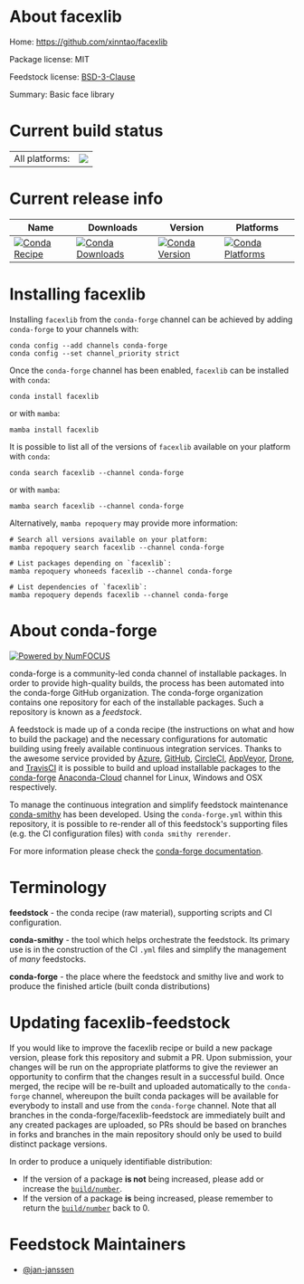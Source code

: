 About facexlib
==============

Home: https://github.com/xinntao/facexlib

Package license: MIT

Feedstock license: [BSD-3-Clause](https://github.com/conda-forge/facexlib-feedstock/blob/main/LICENSE.txt)

Summary: Basic face library

Current build status
====================


<table><tr><td>All platforms:</td>
    <td>
      <a href="https://dev.azure.com/conda-forge/feedstock-builds/_build/latest?definitionId=18537&branchName=main">
        <img src="https://dev.azure.com/conda-forge/feedstock-builds/_apis/build/status/facexlib-feedstock?branchName=main">
      </a>
    </td>
  </tr>
</table>

Current release info
====================

| Name | Downloads | Version | Platforms |
| --- | --- | --- | --- |
| [![Conda Recipe](https://img.shields.io/badge/recipe-facexlib-green.svg)](https://anaconda.org/conda-forge/facexlib) | [![Conda Downloads](https://img.shields.io/conda/dn/conda-forge/facexlib.svg)](https://anaconda.org/conda-forge/facexlib) | [![Conda Version](https://img.shields.io/conda/vn/conda-forge/facexlib.svg)](https://anaconda.org/conda-forge/facexlib) | [![Conda Platforms](https://img.shields.io/conda/pn/conda-forge/facexlib.svg)](https://anaconda.org/conda-forge/facexlib) |

Installing facexlib
===================

Installing `facexlib` from the `conda-forge` channel can be achieved by adding `conda-forge` to your channels with:

```
conda config --add channels conda-forge
conda config --set channel_priority strict
```

Once the `conda-forge` channel has been enabled, `facexlib` can be installed with `conda`:

```
conda install facexlib
```

or with `mamba`:

```
mamba install facexlib
```

It is possible to list all of the versions of `facexlib` available on your platform with `conda`:

```
conda search facexlib --channel conda-forge
```

or with `mamba`:

```
mamba search facexlib --channel conda-forge
```

Alternatively, `mamba repoquery` may provide more information:

```
# Search all versions available on your platform:
mamba repoquery search facexlib --channel conda-forge

# List packages depending on `facexlib`:
mamba repoquery whoneeds facexlib --channel conda-forge

# List dependencies of `facexlib`:
mamba repoquery depends facexlib --channel conda-forge
```


About conda-forge
=================

[![Powered by
NumFOCUS](https://img.shields.io/badge/powered%20by-NumFOCUS-orange.svg?style=flat&colorA=E1523D&colorB=007D8A)](https://numfocus.org)

conda-forge is a community-led conda channel of installable packages.
In order to provide high-quality builds, the process has been automated into the
conda-forge GitHub organization. The conda-forge organization contains one repository
for each of the installable packages. Such a repository is known as a *feedstock*.

A feedstock is made up of a conda recipe (the instructions on what and how to build
the package) and the necessary configurations for automatic building using freely
available continuous integration services. Thanks to the awesome service provided by
[Azure](https://azure.microsoft.com/en-us/services/devops/), [GitHub](https://github.com/),
[CircleCI](https://circleci.com/), [AppVeyor](https://www.appveyor.com/),
[Drone](https://cloud.drone.io/welcome), and [TravisCI](https://travis-ci.com/)
it is possible to build and upload installable packages to the
[conda-forge](https://anaconda.org/conda-forge) [Anaconda-Cloud](https://anaconda.org/)
channel for Linux, Windows and OSX respectively.

To manage the continuous integration and simplify feedstock maintenance
[conda-smithy](https://github.com/conda-forge/conda-smithy) has been developed.
Using the ``conda-forge.yml`` within this repository, it is possible to re-render all of
this feedstock's supporting files (e.g. the CI configuration files) with ``conda smithy rerender``.

For more information please check the [conda-forge documentation](https://conda-forge.org/docs/).

Terminology
===========

**feedstock** - the conda recipe (raw material), supporting scripts and CI configuration.

**conda-smithy** - the tool which helps orchestrate the feedstock.
                   Its primary use is in the construction of the CI ``.yml`` files
                   and simplify the management of *many* feedstocks.

**conda-forge** - the place where the feedstock and smithy live and work to
                  produce the finished article (built conda distributions)


Updating facexlib-feedstock
===========================

If you would like to improve the facexlib recipe or build a new
package version, please fork this repository and submit a PR. Upon submission,
your changes will be run on the appropriate platforms to give the reviewer an
opportunity to confirm that the changes result in a successful build. Once
merged, the recipe will be re-built and uploaded automatically to the
`conda-forge` channel, whereupon the built conda packages will be available for
everybody to install and use from the `conda-forge` channel.
Note that all branches in the conda-forge/facexlib-feedstock are
immediately built and any created packages are uploaded, so PRs should be based
on branches in forks and branches in the main repository should only be used to
build distinct package versions.

In order to produce a uniquely identifiable distribution:
 * If the version of a package **is not** being increased, please add or increase
   the [``build/number``](https://docs.conda.io/projects/conda-build/en/latest/resources/define-metadata.html#build-number-and-string).
 * If the version of a package **is** being increased, please remember to return
   the [``build/number``](https://docs.conda.io/projects/conda-build/en/latest/resources/define-metadata.html#build-number-and-string)
   back to 0.

Feedstock Maintainers
=====================

* [@jan-janssen](https://github.com/jan-janssen/)

